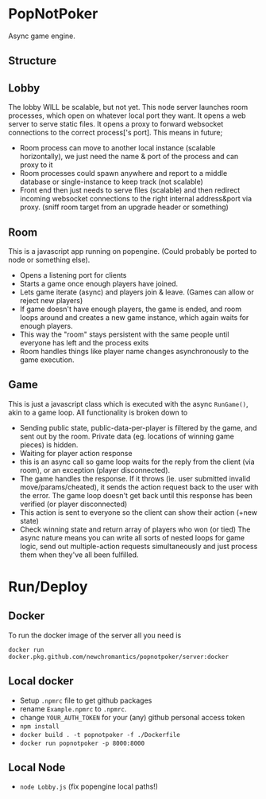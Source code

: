 PopNotPoker
==================
Async game engine.

Structure
--------------------
Lobby
------------
The lobby WILL be scalable, but not yet. This node server launches room processes, which open on whatever local port they want.
It opens a web server to serve static files.
It opens a proxy to forward websocket connections to the correct process['s port].
This means in future;
- Room process can move to another local instance (scalable horizontally), we just need the name & port of the process and can proxy to it
- Room processes could spawn anywhere and report to a middle database or single-instance to keep track (not scalable)
- Front end then just needs to serve files (scalable) and then redirect incoming websocket connections to the right internal address&port via proxy. (sniff room target from an upgrade header or something)

Room 
----------------
This is a javascript app running on popengine. (Could probably be ported to node or something else).
- Opens a listening port for clients
- Starts a game once enough players have joined. 
- Lets game iterate (async) and players join & leave. (Games can allow or reject new players)
- If game doesn't have enough players, the game is ended, and room loops around and creates a new game instance, which again waits for enough players.
- This way the "room" stays persistent with the same people until everyone has left and the process exits
- Room handles things like player name changes asynchronously to the game execution.

Game
------------------
This is just a javascript class which is executed with the async `RunGame()`, akin to a game loop.
All functionality is broken down to 
- Sending public state, public-data-per-player is filtered by the game, and sent out by the room. Private data (eg. locations of winning game pieces) is hidden. 
- Waiting for player action response
 - this is an async call so game loop waits for the reply from the client (via room), or an exception (player disconnected). 
 - The game handles the response. If it throws (ie. user submitted invalid move/params/cheated), it sends the action request back to the user with the error. The game loop doesn't get back until this response has been verified (or player disconnected)
- This action is sent to everyone so the client can show their action (+new state)
- Check winning state and return array of players who won (or tied)
The async nature means you can write all sorts of nested loops for game logic, send out multiple-action requests simultaneously and just process them when they've all been fulfilled.

Run/Deploy
====================

Docker
------------------
To run the docker image of the server all you need is

`docker run  docker.pkg.github.com/newchromantics/popnotpoker/server:docker`

Local docker
-------------------
- Setup `.npmrc` file to get github packages
 - rename `Example.npmrc` to `.npmrc`. 
 - change `YOUR_AUTH_TOKEN` for your (any) github personal access token
- `npm install`
- `docker build . -t popnotpoker -f ./Dockerfile`
- `docker run popnotpoker -p 8000:8000`

Local Node
-----------------
- `node Lobby.js` (fix popengine local paths!)
